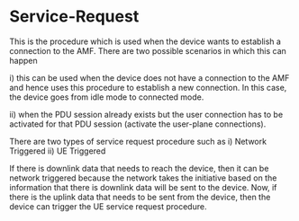 # Service-Request

This is the procedure which is used when the device wants to establish a connection to the AMF. There are two possible scenarios in which this can happen

i) this can be used when the device does not have a connection to the AMF and hence uses this procedure to establish a new connection. In this case, the device goes from idle mode to connected mode. 

ii) when the PDU session already exists but the user connection has to be activated for that PDU session (activate the user-plane connections). 

There are two types of service request procedure such as
i) Network Triggered 
ii) UE Triggered 

If there is downlink data that needs to reach the device, then it can be network triggered because the network takes the initiative based on the information that there is downlink data will be sent to the device. Now, if there is the uplink data that needs to be sent from the device, then the device can trigger the UE service request procedure.
